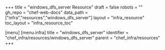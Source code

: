 +++
title = "windows_dfs_server Resource"
draft = false
robots = ""
gh_repo = "chef-web-docs"
data_path = ["infra","resources","windows_dfs_server"]
layout = "infra_resource"
toc_layout = "infra_resource_toc"

[menu]
  [menu.infra]
    title = "windows_dfs_server"
    identifier = "chef_infra/resources/windows_dfs_server"
    parent = "chef_infra/resources"
+++

<!-- The contents of this page are automatically generated from the windows_dfs_server.yaml file in the data directory. -->
<!-- To suggest a change, edit the https://github.com/chef/chef/blob/master/lib/chef/resource/windows_dfs_server.rb file
      and submit a pull request to the https://github.com/chef/chef repository. -->
